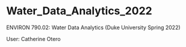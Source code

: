 # Water_Data_Analytics_2022
ENVIRON 790.02: Water Data Analytics (Duke University Spring 2022)

User: Catherine Otero